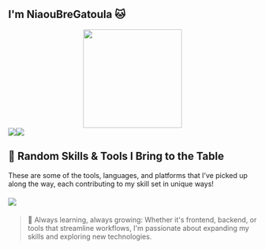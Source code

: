 ## I'm NiaouBreGatoula 🐱
  <div id="header" align="center">
    <img src="https://i.postimg.cc/nLbC5558/typing-cat.gif" width="200"/>
  </div>
  <div style="display: flex; align-items: center;">
  <picture>
    <source
      srcset="https://github-readme-stats.vercel.app/api?username=NiaouBreGatoula&show_icons=true&theme=dark&hide_border=true"
      media="(prefers-color-scheme: dark)"
    />
    <source
      srcset="https://github-readme-stats.vercel.app/api?username=NiaouBreGatoula&theme=dark&show_icons=true&hide_border=true"
      media="(prefers-color-scheme: light), (prefers-color-scheme: no-preference)"
    />
    <img src="https://github-readme-stats.vercel.app/api?username=NiaouBreGatoula&show_icons=true&hide_border=true" />
  </picture>

  <img src="https://github-readme-stats.vercel.app/api/top-langs/?username=NiaouBreGatoula&theme=dark&layout=compact&hide_border=true&bg_color=151515&title_color=FFFFFF&text_color=9F9F9F" />
</div>

## 🌟 Random Skills & Tools I Bring to the Table

These are some of the tools, languages, and platforms that I’ve picked up along the way, each contributing to my skill set in unique ways!

<p align="center">
  <a href="https://skillicons.dev">
    <img src="https://skillicons.dev/icons?i=git,github,bash,html,vim,blender,bootstrap,c,cs,cpp,java,js,jquery,linux,matlab,mint,mysql,sublime,lua,stackoverflow,pug,postman,nginx,nodejs,php,react,regex,tailwind,ts,ubuntu,vite,vscode,wordpress,yarn,cloudflare,css,debian,discordjs,dotnet,eclipse" style="display: flex; justify-content: center; gap: 10px; max-width: 100%; margin: 20px 0;" />
  </a>
</p>

> 🎯 Always learning, always growing: Whether it's frontend, backend, or tools that streamline workflows, I'm passionate about expanding my skills and exploring new technologies.
